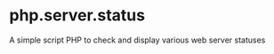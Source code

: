 php.server.status
=================

A simple script PHP to check and display various web server statuses

